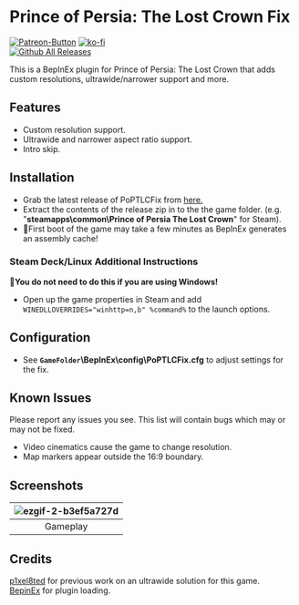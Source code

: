 ﻿# Prince of Persia: The Lost Crown Fix
[![Patreon-Button](https://github.com/user-attachments/assets/629633d4-b8de-46bf-9251-26c9d7b7b573)](https://www.patreon.com/Wintermance) 
[![ko-fi](https://ko-fi.com/img/githubbutton_sm.svg)](https://ko-fi.com/W7W01UAI9)<br />
[![Github All Releases](https://img.shields.io/github/downloads/Lyall/PoPTLCFix/total.svg)](https://github.com/Lyall/PoPTLCFix/releases)

This is a BepInEx plugin for Prince of Persia: The Lost Crown that adds custom resolutions, ultrawide/narrower support and more.<br />

## Features
- Custom resolution support.
- Ultrawide and narrower aspect ratio support.
- Intro skip.

## Installation
- Grab the latest release of PoPTLCFix from [here.](https://github.com/Lyall/PoPTLCFix/releases)
- Extract the contents of the release zip in to the the game folder. (e.g. "**steamapps\common\Prince of Persia The Lost Crown**" for Steam).
- 🚩First boot of the game may take a few minutes as BepInEx generates an assembly cache!

### Steam Deck/Linux Additional Instructions
🚩**You do not need to do this if you are using Windows!**
- Open up the game properties in Steam and add `WINEDLLOVERRIDES="winhttp=n,b" %command%` to the launch options.

## Configuration
- See **`GameFolder`\BepInEx\config\PoPTLCFix.cfg** to adjust settings for the fix.

## Known Issues
Please report any issues you see.
This list will contain bugs which may or may not be fixed.

- Video cinematics cause the game to change resolution.
- Map markers appear outside the 16:9 boundary.

## Screenshots

| ![ezgif-2-b3ef5a727d](https://github.com/user-attachments/assets/9a0e658d-0a7c-46df-8666-96e04f87c591) |
|:--:|
| Gameplay |

## Credits
[p1xel8ted](https://github.com/p1xel8ted) for previous work on an ultrawide solution for this game. <br />
[BepinEx](https://github.com/BepInEx/BepInEx) for plugin loading.
